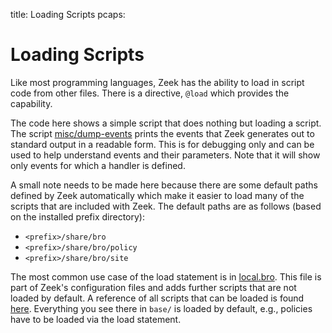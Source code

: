 title: Loading Scripts
pcaps: 

Loading Scripts
===============

Like most programming languages, Zeek has the ability to load in script code 
from other files.  There is a directive, `@load` which provides the capability.

The code here shows a simple script that does nothing but loading a script. The script [misc/dump-events](https://www.zeek.org/sphinx/scripts/policy/misc/dump-events.bro.html) prints the events that Zeek generates out to standard output in a readable form. This is for debugging only and can be used to help understand events and their parameters. Note that it will show only events for which a handler is defined.

A small note needs to be made here because there are some default paths defined by Zeek automatically which make it easier to load many of the scripts that are included with Zeek. The default paths are as follows (based on the installed prefix directory): 

  - `<prefix>/share/bro`
  - `<prefix>/share/bro/policy`
  - `<prefix>/share/bro/site`

The most common use case of the load statement is in [local.bro](https://www.zeek.org/sphinx/components/broctl/README.html#site-specific-customization).
This file is part of Zeek's configuration files and adds further scripts that are not loaded by default. A reference of all scripts that can be loaded is found [here](https://www.zeek.org/sphinx/script-reference/scripts.html).
Everything you see there in `base/` is loaded by default, e.g., policies have to be loaded via the load statement.


